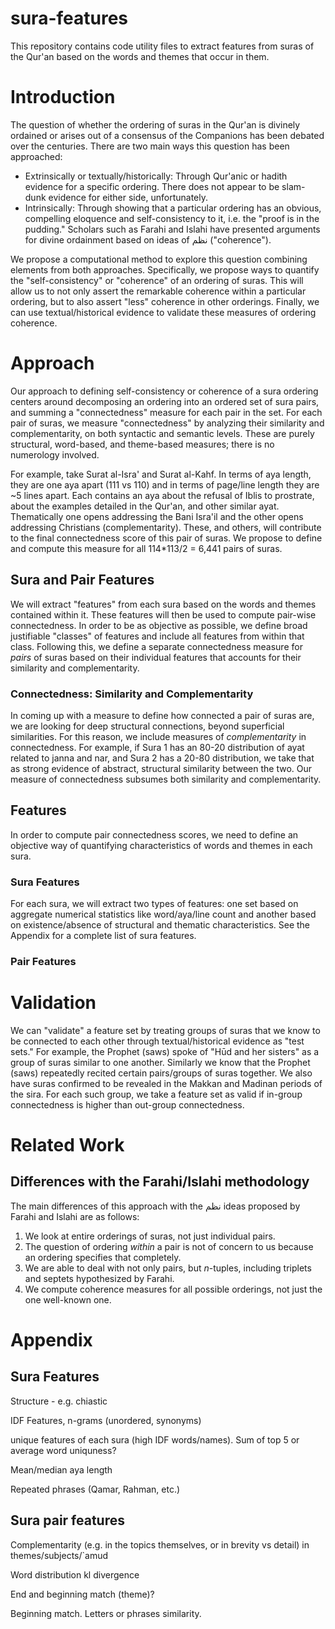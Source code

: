 # sura-features

This repository contains code utility files to extract features from suras of the Qur'an based on the words and themes that occur in them.

# Introduction

The question of whether the ordering of suras in the Qur'an is divinely ordained or arises out of a consensus of the Companions has been debated over the centuries. There are two main ways this question has been approached: 

- Extrinsically or textually/historically: Through Qur'anic or hadith evidence for a specific ordering. There does not appear to be slam-dunk evidence for either side, unfortunately.
- Intrinsically: Through showing that a particular ordering has an obvious, compelling eloquence and self-consistency to it, i.e. the "proof is in the pudding." Scholars such as Farahi and Islahi have presented arguments for divine ordainment based on ideas of نظم ("coherence"). 

We propose a computational method to explore this question combining elements from both approaches. Specifically, we propose ways to quantify the "self-consistency" or "coherence" of an ordering of suras. This will allow us to not only assert the remarkable coherence within a particular ordering, but to also assert "less" coherence in other orderings. Finally, we can use textual/historical evidence to validate these measures of ordering coherence.

# Approach

Our approach to defining self-consistency or coherence of a sura ordering centers around decomposing an ordering into an ordered set of sura pairs, and summing a "connectedness" measure for each pair in the set. For each pair of suras, we measure "connectedness" by analyzing their similarity and complementarity, on both syntactic and semantic levels. These are purely structural, word-based, and theme-based measures; there is no numerology involved.

For example, take Surat al-Isra' and Surat al-Kahf. In terms of aya length, they are one aya apart (111 vs 110) and in terms of page/line length they are ~5 lines apart. Each contains an aya about the refusal of Iblis to prostrate, about the examples detailed in the Qur'an, and other similar ayat. Thematically one opens addressing the Bani Isra'il and the other opens addressing Christians (complementarity). These, and others, will contribute to the final connectedness score of this pair of suras. We propose to define and compute this measure for all 114*113/2 = 6,441 pairs of suras.

## Sura and Pair Features

We will extract "features" from each sura based on the words and themes contained within it. These features will then be used to compute pair-wise connectedness.
In order to be as objective as possible, we define broad justifiable "classes" of features and include all features from within that class. Following this, we define a separate connectedness measure for _pairs_ of suras based on their individual features that accounts for their similarity and complementarity.

### Connectedness: Similarity and Complementarity

In coming up with a measure to define how connected a pair of suras are, we are looking for deep structural connections, beyond superficial similarities. For this reason, we include measures of _complementarity_ in connectedness. For example, if Sura 1 has an 80-20 distribution of ayat related to janna and nar, and Sura 2 has a 20-80 distribution, we take that as strong evidence of abstract, structural similarity between the two. Our measure of connectedness subsumes both similarity and complementarity.

## Features

In order to compute pair connectedness scores, we need to define an objective way of quantifying characteristics of words and themes in each sura.

### Sura Features

For each sura, we will extract two types of features: one set based on aggregate numerical statistics like word/aya/line count and another based on existence/absence of structural and thematic characteristics. See the Appendix for a complete list of sura features.

### Pair Features

# Validation

We can "validate" a feature set by treating groups of suras that we know to be connected to each other through textual/historical evidence as "test sets." For example, the Prophet (saws) spoke of "Hūd and her sisters" as a group of suras similar to one another. Similarly we know that the Prophet (saws) repeatedly recited certain pairs/groups of suras together. We also have suras confirmed to be revealed in the Makkan and Madinan periods of the sira. For each such group, we take a feature set as valid if in-group connectedness is higher than out-group connectedness.

# Related Work

## Differences with the Farahi/Islahi methodology

The main differences of this approach with the نظم ideas proposed by Farahi and Islahi are as follows:

1. We look at entire orderings of suras, not just individual pairs.
2. The question of ordering _within_ a pair is not of concern to us because an ordering specifies that completely.
3. We are able to deal with not only pairs, but _n_-tuples, including triplets and septets hypothesized by Farahi.
4. We compute coherence measures for all possible orderings, not just the one well-known one.

# Appendix

## Sura Features

Structure - e.g. chiastic

IDF Features, n-grams (unordered, synonyms)

unique features of each sura (high IDF words/names).  Sum of top 5 or average word uniquness?

Mean/median aya length

Repeated phrases (Qamar, Rahman, etc.)

## Sura pair features

Complementarity (e.g. in the topics themselves, or in brevity vs detail) in themes/subjects/`amud

Word distribution kl divergence 

End and beginning match (theme)? 

Beginning match. Letters or phrases similarity. 
